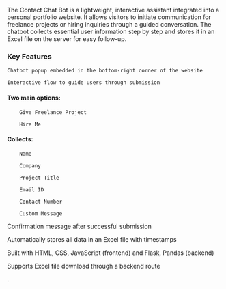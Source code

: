 The Contact Chat Bot is a lightweight, interactive assistant integrated into a personal portfolio website. It allows visitors to initiate communication for freelance projects or hiring inquiries through a guided conversation. The chatbot collects essential user information step by step and stores it in an Excel file on the server for easy follow-up.

### Key Features

    Chatbot popup embedded in the bottom-right corner of the website

    Interactive flow to guide users through submission

#### Two main options:

        Give Freelance Project

        Hire Me

 #### Collects:

        Name

        Company

        Project Title

        Email ID

        Contact Number

        Custom Message
Confirmation message after successful submission

Automatically stores all data in an Excel file with timestamps

Built with HTML, CSS, JavaScript (frontend) and Flask, Pandas (backend)

Supports Excel file download through a backend route

.
